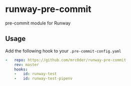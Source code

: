 # runway-pre-commit

pre-commit module for Runway

## Usage

Add the following hook to your `.pre-commit-config.yaml`

```yaml
-   repo: https://github.com/mrc0der/runway-pre-commit
    rev: master
    hooks:
    -   id: runway-test
    -   id: runway-test-pipenv
```
